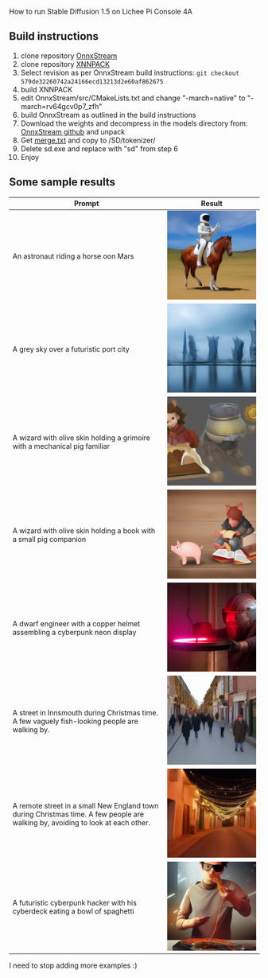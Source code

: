 How to run Stable Diffusion 1.5 on Lichee Pi Console 4A

## Build instructions

1. clone repository [OnnxStream](https://github.com/vitoplantamura/OnnxStream) 
2. clone repository [XNNPACK](https://github.com/google/XNNPAK) 
3. Select revision as per OnnxStream build instructions: ```git checkout 579de32260742a24166ecd13213d2e60af862675``` 
4. build XNNPACK
5. edit OnnxStream/src/CMakeLists.txt and change "-march=native"
   to "-march=rv64gcv0p7_zfh" 
6. build OnnxStream as outlined in the build instructions
7. Download the weights and decompress in the models directory from:
   [OnnxStream github](https://github.com/vitoplantamura/OnnxStream/releases/download/v0.1/STableDiffusion-OnnxStream-Windows-x64-with-weights.rar) and unpack
8. Get [merge.txt](https://huggingface.co/runwayml/stable-diffusion-v1-5/resolve/main/tokenizer/merges.txt) and copy to <Model Dir>/SD/tokenizer/
9. Delete sd.exe and replace with "sd" from step 6
10. Enjoy

## Some sample results

|    Prompt                                |     Result                  |
|------------------------------------------|-----------------------------|
| An astronaut riding a horse oon Mars     | ![Result #2](result02.png)  |
| A grey sky over a futuristic port city   | ![Result #3](result03.png)  |
| A wizard with olive skin holding a grimoire with a mechanical pig familiar | ![Result #4](result04.png)  |
| A wizard with olive skin holding a book with a small pig companion | ![Result #5](result05.png)  |
| A dwarf engineer with a copper helmet assembling a cyberpunk neon display | ![Result #6](result06.png)  |
| A street in Innsmouth during Christmas time. A few vaguely fish-looking people are walking by.| ![Result #7](result07.png)  |
| A remote street in a small New England town during Christmas time. A few people are walking by, avoiding to look at each other. | ![Result #8](result08.png)  |
| A futuristic cyberpunk hacker with his cyberdeck eating a bowl of spaghetti | ![Result #9](result09.png)  |

I need to stop adding more examples :)

